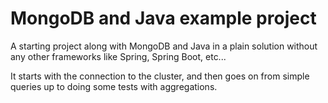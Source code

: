 # MongoDB and Java example project
A starting project along with MongoDB and Java in a plain solution without any other frameworks like Spring, Spring Boot, etc...

It starts with the connection to the cluster, and then goes on from simple queries up to doing some tests with aggregations.  